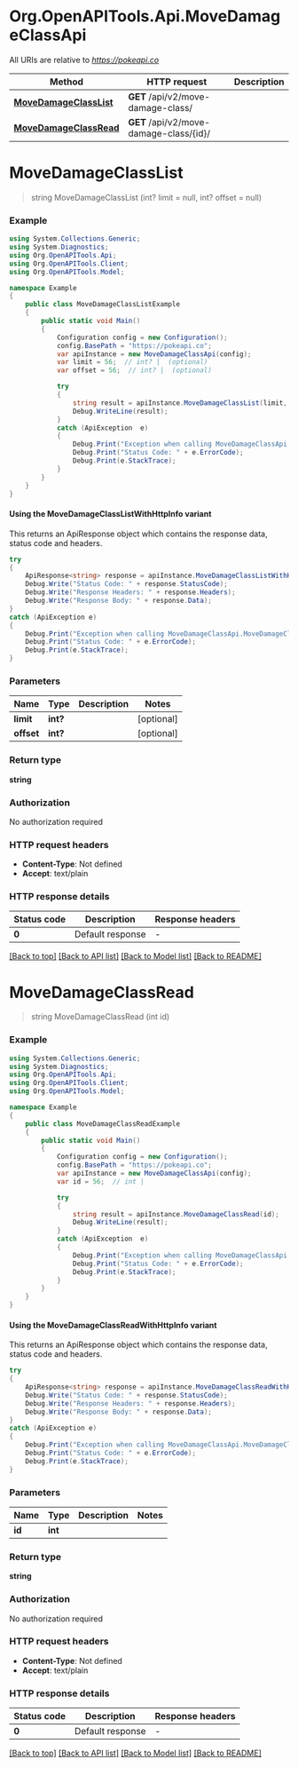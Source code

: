 # Org.OpenAPITools.Api.MoveDamageClassApi

All URIs are relative to *https://pokeapi.co*

| Method | HTTP request | Description |
|--------|--------------|-------------|
| [**MoveDamageClassList**](MoveDamageClassApi.md#movedamageclasslist) | **GET** /api/v2/move-damage-class/ |  |
| [**MoveDamageClassRead**](MoveDamageClassApi.md#movedamageclassread) | **GET** /api/v2/move-damage-class/{id}/ |  |

<a name="movedamageclasslist"></a>
# **MoveDamageClassList**
> string MoveDamageClassList (int? limit = null, int? offset = null)



### Example
```csharp
using System.Collections.Generic;
using System.Diagnostics;
using Org.OpenAPITools.Api;
using Org.OpenAPITools.Client;
using Org.OpenAPITools.Model;

namespace Example
{
    public class MoveDamageClassListExample
    {
        public static void Main()
        {
            Configuration config = new Configuration();
            config.BasePath = "https://pokeapi.co";
            var apiInstance = new MoveDamageClassApi(config);
            var limit = 56;  // int? |  (optional) 
            var offset = 56;  // int? |  (optional) 

            try
            {
                string result = apiInstance.MoveDamageClassList(limit, offset);
                Debug.WriteLine(result);
            }
            catch (ApiException  e)
            {
                Debug.Print("Exception when calling MoveDamageClassApi.MoveDamageClassList: " + e.Message);
                Debug.Print("Status Code: " + e.ErrorCode);
                Debug.Print(e.StackTrace);
            }
        }
    }
}
```

#### Using the MoveDamageClassListWithHttpInfo variant
This returns an ApiResponse object which contains the response data, status code and headers.

```csharp
try
{
    ApiResponse<string> response = apiInstance.MoveDamageClassListWithHttpInfo(limit, offset);
    Debug.Write("Status Code: " + response.StatusCode);
    Debug.Write("Response Headers: " + response.Headers);
    Debug.Write("Response Body: " + response.Data);
}
catch (ApiException e)
{
    Debug.Print("Exception when calling MoveDamageClassApi.MoveDamageClassListWithHttpInfo: " + e.Message);
    Debug.Print("Status Code: " + e.ErrorCode);
    Debug.Print(e.StackTrace);
}
```

### Parameters

| Name | Type | Description | Notes |
|------|------|-------------|-------|
| **limit** | **int?** |  | [optional]  |
| **offset** | **int?** |  | [optional]  |

### Return type

**string**

### Authorization

No authorization required

### HTTP request headers

 - **Content-Type**: Not defined
 - **Accept**: text/plain


### HTTP response details
| Status code | Description | Response headers |
|-------------|-------------|------------------|
| **0** | Default response |  -  |

[[Back to top]](#) [[Back to API list]](../README.md#documentation-for-api-endpoints) [[Back to Model list]](../README.md#documentation-for-models) [[Back to README]](../README.md)

<a name="movedamageclassread"></a>
# **MoveDamageClassRead**
> string MoveDamageClassRead (int id)



### Example
```csharp
using System.Collections.Generic;
using System.Diagnostics;
using Org.OpenAPITools.Api;
using Org.OpenAPITools.Client;
using Org.OpenAPITools.Model;

namespace Example
{
    public class MoveDamageClassReadExample
    {
        public static void Main()
        {
            Configuration config = new Configuration();
            config.BasePath = "https://pokeapi.co";
            var apiInstance = new MoveDamageClassApi(config);
            var id = 56;  // int | 

            try
            {
                string result = apiInstance.MoveDamageClassRead(id);
                Debug.WriteLine(result);
            }
            catch (ApiException  e)
            {
                Debug.Print("Exception when calling MoveDamageClassApi.MoveDamageClassRead: " + e.Message);
                Debug.Print("Status Code: " + e.ErrorCode);
                Debug.Print(e.StackTrace);
            }
        }
    }
}
```

#### Using the MoveDamageClassReadWithHttpInfo variant
This returns an ApiResponse object which contains the response data, status code and headers.

```csharp
try
{
    ApiResponse<string> response = apiInstance.MoveDamageClassReadWithHttpInfo(id);
    Debug.Write("Status Code: " + response.StatusCode);
    Debug.Write("Response Headers: " + response.Headers);
    Debug.Write("Response Body: " + response.Data);
}
catch (ApiException e)
{
    Debug.Print("Exception when calling MoveDamageClassApi.MoveDamageClassReadWithHttpInfo: " + e.Message);
    Debug.Print("Status Code: " + e.ErrorCode);
    Debug.Print(e.StackTrace);
}
```

### Parameters

| Name | Type | Description | Notes |
|------|------|-------------|-------|
| **id** | **int** |  |  |

### Return type

**string**

### Authorization

No authorization required

### HTTP request headers

 - **Content-Type**: Not defined
 - **Accept**: text/plain


### HTTP response details
| Status code | Description | Response headers |
|-------------|-------------|------------------|
| **0** | Default response |  -  |

[[Back to top]](#) [[Back to API list]](../README.md#documentation-for-api-endpoints) [[Back to Model list]](../README.md#documentation-for-models) [[Back to README]](../README.md)

